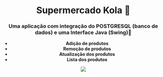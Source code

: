 <h1 align="center">Supermercado Kola 🛒</h1> 

<h3 align = "center">Uma aplicação com integração do POSTGRESQL (banco de dados) e uma Interface Java (Swing)🛒</h3>
<ul align = "center">
<li><b>Adição de produtos</b></li>
<li><b>Remoção de produtos</b></li>
<li><b>Atualização dos produtos</b></li>
<li><b>Lista dos produtos</b></li>
</ul>



  



<p align = "center"><img src = "https://github.com/Caiquekola/BachelorDegreeIT/assets/99914098/5e76595e-09f5-4c75-b6c2-b3d3399c51f0" ></p>
